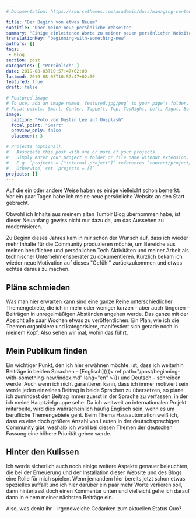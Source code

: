 ```yaml
---
# Documentation: https://sourcethemes.com/academic/docs/managing-content/

title: "Der Beginn von etwas Neuem"
subtitle: "Über meine neue persönliche Webseite"
summary: "Einige einleitende Worte zu meiner neuen persönlichen Website."
translationKey: "beginning-with-something-new"
authors: []
tags:
 - Blog
section: post
categories: [ "Persönlich" ]
date: 2019-08-03T10:57:47+02:00
lastmod: 2019-08-03T10:57:47+02:00
featured: true
draft: false

# Featured image
# To use, add an image named `featured.jpg/png` to your page's folder.
# Focal points: Smart, Center, TopLeft, Top, TopRight, Left, Right, BottomLeft, Bottom, BottomRight.
image:
  caption: "Foto von Dustin Lee auf Unsplash"
  focal_point: "Smart"
  preview_only: false
  placement: 3

# Projects (optional).
#   Associate this post with one or more of your projects.
#   Simply enter your project's folder or file name without extension.
#   E.g. `projects = ["internal-project"]` references `content/project/deep-learning/index.md`.
#   Otherwise, set `projects = []`.
projects: []
---
```


Auf die ein oder andere Weise haben es einige vielleicht schon bemerkt: Vor ein paar Tagen habe ich meine neue persönliche Website an den Start gebracht.

Obwohl ich Inhalte aus meinem alten Tumblr Blog übernommen habe, ist dieser Neuanfang gewiss nicht nur dazu da, um das Aussehen zu modernisieren.

Zu Beginn dieses Jahres kam in mir schon der Wunsch auf, dass ich wieder mehr Inhalte für die Community produzieren möchte, um Bereiche aus meinen beruflichen und persönlichen Tech Aktivitäten und meiner Arbeit als technischer Unternehmensberater zu dokumentieren. Kürzlich bekam ich wieder neue Motivation auf dieses "Gefühl" zurückzukommen und etwas echtes daraus zu machen.


## Pläne schmieden

Was man hier erwarten kann sind eine ganze Reihe unterschiedlicher Themengebiete, die ich in mehr oder weniger kurzen – aber auch längeren – Beiträgen in unregelmäßigen Abständen angehen werde. Das ganze mit der Absicht alle paar Wochen etwas zu veröffentlichen. Ein Plan, wie ich die Themen organisiere und kategorisiere, manifestiert sich gerade noch in meinem Kopf. Also sehen wir mal, wohin das führt.
  

## Mein Publikum finden

Ein wichtiger Punkt, den ich hier erwähnen möchte, ist, dass ich weiterhin Beiträge in beiden Sprachen – [Englisch]({{< ref path="/post/beginning-with-something-new/index.md" lang="en" >}}) und Deutsch – schreiben werde. Auch wenn ich nicht garantieren kann, dass ich immer motiviert sein werde jeden einzelnen Beitrag in beide Sprachen zu übersetzen, so plane ich zumindest den Beitrag immer zuerst in der Sprache zu verfassen, in der ich meine Hauptzielgruppe sehe. Da ich weltweit an internationalen Projekt mitarbeite, wird dies wahrscheinlich häufig Englisch sein, wenn es um berufliche Themengebiete geht. Beim Thema Hausautomation weiß ich, dass es eine doch größere Anzahl von Leuten in der deutschsprachigen Community gibt, weshalb ich wohl bei diesen Themen der deutschen Fassung eine höhere Priorität geben werde.


## Hinter den Kulissen

Ich werde sicherlich auch noch einige weitere Aspekte genauer beleuchten, die bei der Erneuerung und der Installation dieser Website und des Blogs eine Rolle für mich spielen. Wenn jemandem hier bereits jetzt schon etwas spezielles auffällt und ich hier darüber ein paar mehr Worte verlieren soll, dann hinterlasst doch einen Kommentar unten und vielleicht gehe ich darauf dann in einem meiner nächsten  Beiträge ein.

Also, was denkt ihr – irgendwelche Gedanken zum aktuellen Status Quo?
